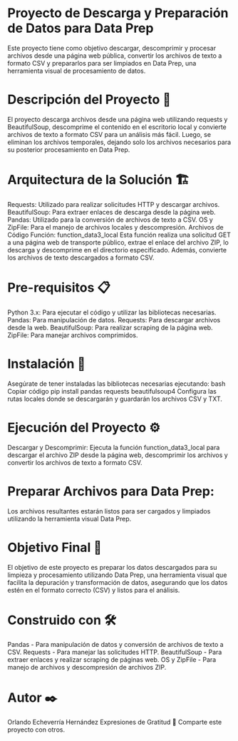 # Proyecto de Descarga y Preparación de Datos para Data Prep
Este proyecto tiene como objetivo descargar, descomprimir y procesar archivos desde una página web pública, convertir los archivos de texto a formato CSV y prepararlos para ser limpiados en Data Prep, una herramienta visual de procesamiento de datos.

# Descripción del Proyecto 🚀
El proyecto descarga archivos desde una página web utilizando requests y BeautifulSoup, descomprime el contenido en el escritorio local y convierte archivos de texto a formato CSV para un análisis más fácil. Luego, se eliminan los archivos temporales, dejando solo los archivos necesarios para su posterior procesamiento en Data Prep.

# Arquitectura de la Solución 🏗️
Requests: Utilizado para realizar solicitudes HTTP y descargar archivos.
BeautifulSoup: Para extraer enlaces de descarga desde la página web.
Pandas: Utilizado para la conversión de archivos de texto a CSV.
OS y ZipFile: Para el manejo de archivos locales y descompresión.
Archivos de Código
Función: function_data3_local
Esta función realiza una solicitud GET a una página web de transporte público, extrae el enlace del archivo ZIP, lo descarga y descomprime en el directorio especificado. Además, convierte los archivos de texto descargados a formato CSV.

# Pre-requisitos 📋
Python 3.x: Para ejecutar el código y utilizar las bibliotecas necesarias.
Pandas: Para manipulación de datos.
Requests: Para descargar archivos desde la web.
BeautifulSoup: Para realizar scraping de la página web.
ZipFile: Para manejar archivos comprimidos.
# Instalación 🔧
Asegúrate de tener instaladas las bibliotecas necesarias ejecutando:
bash
Copiar código
pip install pandas requests beautifulsoup4
Configura las rutas locales donde se descargarán y guardarán los archivos CSV y TXT.

# Ejecución del Proyecto ⚙️
Descargar y Descomprimir: Ejecuta la función function_data3_local para descargar el archivo ZIP desde la página web, descomprimir los archivos y convertir los archivos de texto a formato CSV.

# Preparar Archivos para Data Prep:
Los archivos resultantes estarán listos para ser cargados y limpiados utilizando la herramienta visual Data Prep.

# Objetivo Final 🎯
El objetivo de este proyecto es preparar los datos descargados para su limpieza y procesamiento utilizando Data Prep, una herramienta visual que facilita la depuración y transformación de datos, asegurando que los datos estén en el formato correcto (CSV) y listos para el análisis.

# Construido con 🛠️
Pandas - Para manipulación de datos y conversión de archivos de texto a CSV.
Requests - Para manejar las solicitudes HTTP.
BeautifulSoup - Para extraer enlaces y realizar scraping de páginas web.
OS y ZipFile - Para manejo de archivos y descompresión de archivos ZIP.
# Autor ✒️
Orlando Echeverría Hernández
Expresiones de Gratitud 🎁
Comparte este proyecto con otros.
